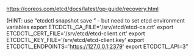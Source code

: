 https://coreos.com/etcd/docs/latest/op-guide/recovery.html

(HINT: use “etcdctl snapshot save ” - but need to set etcd environment variables
export ETCDCTL_CA_FILE='/srv/etcd/etcd-ca.crt'
export ETCDCTL_CERT_FILE='/srv/etcd/etcd-client.crt'
export ETCDCTL_KEY_FILE='/srv/etcd/etcd-client.key'
export ETCDCTL_ENDPOINTS='https://127.0.0.1:2379'
export ETCDCTL_API=3”